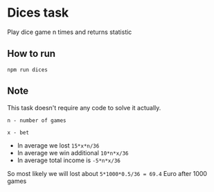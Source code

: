 # Dices task
Play dice game n times and returns statistic

## How to run
```
npm run dices
```

## Note
This task doesn't require any code to solve it actually.

`n - number of games`

`x - bet`

- In average we lost `15*x*n/36`
- In average we win additional `10*n*x/36`
- In average total income is `-5*n*x/36`

So most likely we will lost about `5*1000*0.5/36 = 69.4` Euro after 1000 games